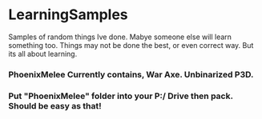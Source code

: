 # LearningSamples
Samples of random things Ive done. Mabye someone else will learn something too.
Things may not be done the best, or even correct way. But its all about learning.


### PhoenixMelee Currently contains, War Axe. Unbinarized P3D.
### Put "PhoenixMelee" folder into your P:/ Drive then pack. Should be easy as that!
